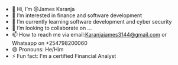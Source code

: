 - 👋 Hi, I’m @James Karanja
- 👀 I’m interested in finance and software development
- 🌱 I’m currently learning software development and cyber security
- 💞️ I’m looking to collaborate on ...
- 📫 How to reach me via email:Karanjajames3144@gmail.com or Whatsapp on +254798200060
- 😄 Pronouns: He/Him
- ⚡ Fun fact: I'm a certified Financial Analyst

<!---
Jjay23/Jjay23 is a ✨ special ✨ repository because its `README.md` (this file) appears on your GitHub profile.
You can click the Preview link to take a look at your changes.
--->
